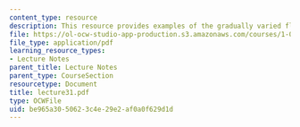 ```yaml
---
content_type: resource
description: This resource provides examples of the gradually varied flow profiles.
file: https://ol-ocw-studio-app-production.s3.amazonaws.com/courses/1-060-engineering-mechanics-ii-spring-2006/be965a3050623c4e29e2af0a0f629d1d_lecture31.pdf
file_type: application/pdf
learning_resource_types:
- Lecture Notes
parent_title: Lecture Notes
parent_type: CourseSection
resourcetype: Document
title: lecture31.pdf
type: OCWFile
uid: be965a30-5062-3c4e-29e2-af0a0f629d1d
---
```

